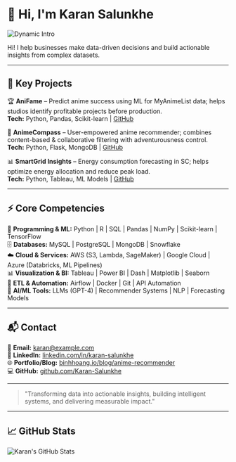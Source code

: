# 👋 Hi, I'm Karan Salunkhe

![Dynamic Intro](https://readme-typing-svg.herokuapp.com?font=Fira+Code&size=22&duration=500&color=0c7cfa&center=true&vCenter=true&width=500&lines=Data+Analyst;Business+Analyst;Data+Engineer)

Hi! I help businesses make data-driven decisions and build actionable insights from complex datasets.

---

## 🚀 Key Projects

🏆 **AniFame** – Predict anime success using ML for MyAnimeList data; helps studios identify profitable projects before production.  
**Tech:** Python, Pandas, Scikit-learn | [GitHub](https://github.com/Karan-Salunkhe/AniFame)  

🧭 **AnimeCompass** – User-empowered anime recommender; combines content-based & collaborative filtering with adventurousness control.  
**Tech:** Python, Flask, MongoDB | [GitHub](https://github.com/Karan-Salunkhe/AnimeCompass)  

📊 **SmartGrid Insights** – Energy consumption forecasting in SC; helps optimize energy allocation and reduce peak load.  
**Tech:** Python, Tableau, ML Models | [GitHub](#)

---

## ⚡ Core Competencies

🐍 **Programming & ML:** Python | R | SQL | Pandas | NumPy | Scikit-learn | TensorFlow  
🗄️ **Databases:** MySQL | PostgreSQL | MongoDB | Snowflake  
☁️ **Cloud & Services:** AWS (S3, Lambda, SageMaker) | Google Cloud | Azure (Databricks, ML Pipelines)  
📊 **Visualization & BI:** Tableau | Power BI | Dash | Matplotlib | Seaborn  
🔄 **ETL & Automation:** Airflow | Docker | Git | API Automation  
🤖 **AI/ML Tools:** LLMs (GPT-4) | Recommender Systems | NLP | Forecasting Models  

---

## 📬 Contact

📧 **Email:** karan@example.com  
🔗 **LinkedIn:** [linkedin.com/in/karan-salunkhe](https://www.linkedin.com/in/karan-salunkhe/)  
🌐 **Portfolio/Blog:** [binhhoang.io/blog/anime-recommender](https://binhhoang.io/blog/anime-recommender/)  
💻 **GitHub:** [github.com/Karan-Salunkhe](https://github.com/Karan-Salunkhe)  

---

> "Transforming data into actionable insights, building intelligent systems, and delivering measurable impact."

---

## 📈 GitHub Stats

![Karan's GitHub Stats](https://github-readme-stats.vercel.app/api?username=Karan-Salunkhe&show_icons=true&theme=blue-green)
